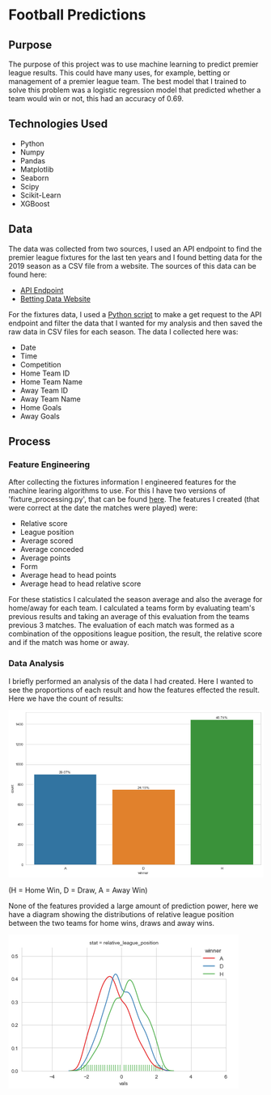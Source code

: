 # Football Predictions

## Purpose

The purpose of this project was to use machine learning to predict premier league results. This could have many uses, for example, betting or management of a premier league team. The best model that I trained to solve this problem was a logistic regression model that predicted whether a team would win or not, this had an accuracy of 0.69.

## Technologies Used

- Python
- Numpy
- Pandas
- Matplotlib
- Seaborn
- Scipy
- Scikit-Learn
- XGBoost

## Data

The data was collected from two sources, I used an API endpoint to find the premier league fixtures for the last ten years and I found betting data for the 2019 season as a CSV file from a website. The sources of this data can be found here:

- [API Endpoint](https://www.api-football.com/)
- [Betting Data Website](https://www.football-data.co.uk/englandm.php)

For the fixtures data, I used a [Python script](scripts/match_results_api.py) to make a get request to the API endpoint and filter the data that I wanted for my analysis and then saved the raw data in CSV files for each season. The data I collected here was:

- Date
- Time
- Competition
- Home Team ID
- Home Team Name
- Away Team ID
- Away Team Name
- Home Goals
- Away Goals

[//]: # (Betting data info)

## Process

### Feature Engineering

After collecting the fixtures information I engineered features for the machine learing algorithms to use. For this I have two versions of 'fixture_processing.py', that can be found [here](scripts). The features I created (that were correct at the date the matches were played) were:

- Relative score
- League position
- Average scored
- Average conceded
- Average points
- Form
- Average head to head points
- Average head to head relative score

For these statistics I calculated the season average and also the average for home/away for each team. I calculated a teams form by evaluating team's previous results and taking an average of this evaluation from the teams previous 3 matches. The evaluation of each match was formed as a combination of the oppositions league position, the result, the relative score and if the match was home or away.

### Data Analysis

I briefly performed an analysis of the data I had created. Here I wanted to see the proportions of each result and how the features effected the result. Here we have the count of results:

<img src='images/result_count.png'/>

(H = Home Win, D = Draw, A = Away Win)

None of the features provided a large amount of prediction power, here we have a diagram showing the distributions of relative league position between the two teams for home wins, draws and away wins.

<img src='images/results_league_position_dist.png'/>
